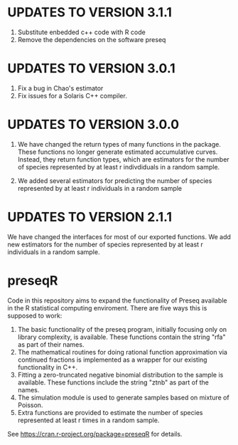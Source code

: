 UPDATES TO VERSION 3.1.1
========================
1. Substitute enbedded c++ code with R code
2. Remove the dependencies on the software preseq 

UPDATES TO VERSION 3.0.1
========================

1. Fix a bug in Chao's estimator
2. Fix issues for a Solaris C++ compiler.

UPDATES TO VERSION 3.0.0
========================

1. We have changed the return types of many functions in the package. These
functions no longer generate estimated accumulative curves. 
Instead, they return function types, which are estimators for the number
of species represented by at least r indivdiduals in a random sample. 

2. We added several estimators for predicting the number of species represented
by at least r individuals in a random sample

UPDATES TO VERSION 2.1.1
========================

We have changed the interfaces for most of our exported functions. We add new
estimators for the number of species represented by at least r individuals in
a random sample.

preseqR
=======

Code in this repository aims to expand the functionality of Preseq available in 
the R statistical computing enviroment. There are five ways this is supposed to
work:

  1.  The basic functionality of the preseq program, initially focusing only
      on library complexity, is available. These functions contain the 
      string "rfa" as part of their names.
  2.  The mathematical routines for doing rational function approximation via
      continued fractions is implemented as a wrapper for our existing
      functionality in C++.
  3.  Fitting a zero-truncated negative binomial distribution to the sample is
      available. These functions include the string "ztnb" as part of the names.
  4.  The simulation module is used to generate samples based on mixture of Poisson.
  5.  Extra functions are provided to estimate the number of species represented
      at least r times in a random sample.

See <https://cran.r-project.org/package=preseqR> for details.
